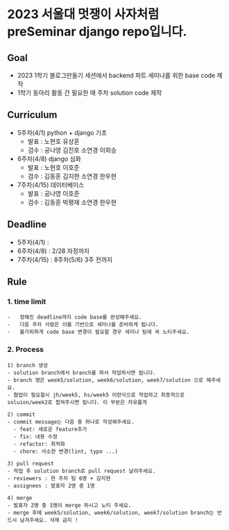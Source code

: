 # 2023 서울대 멋쟁이 사자처럼 preSeminar django repo입니다.

## Goal

-   2023 1학기 블로그만들기 세션에서 backend 파트 세미나를 위한 base code 제작
-   1학기 동아리 활동 간 필요한 매 주차 solution code 제작

## Curriculum

-   5주차(4/1) python + django 기초
    -   발표 : 노현호 유상훈
    -   검수 : 공나영 김진호 소연경 이희승
-   6주차(4/8) django 심화
    -   발표 : 노현호 이호준
    -   검수 : 김동훈 김지현 소연경 한우현
-   7주차(4/15) 데이터베이스
    -   발표 : 공나영 이호준
    -   검수 : 김동훈 박평재 소연경 한우현

## Deadline

-   5주차(4/1) :
-   6주차(4/8) : 2/28 자정까지
-   7주차(4/15) : 8주차(5/6) 3주 전까지

## Rule

### 1. time limit

    -   정해진 deadline까지 code base를 완성해주세요.
    -   다음 주차 사람은 이를 기반으로 세미나를 준비하게 됩니다.
    -   불가피하게 code base 변경이 필요할 경우 세미나 팀에 꼭 노티주세요.

### 2. Process

    1) branch 생성
    - solution branch에서 branch를 파서 작업하시면 됩니다.
    - branch 명은 week5/solution, week6/solution, week7/solution 으로 해주세요.
    - 협업이 필요할시 jh/week5, hs/week5 이런식으로 작업하고 최종적으로 soluion/week2로 합쳐주시면 됩니다. 이 부분은 자유롭게

    2) commit
    - commit message는 다음 중 하나로 작성해주세요.
      - feat: 새로운 feature추가
      - fix: 내용 수정
      - refactor: 최적화
      - chore: 사소한 변경(lint, typo ...)

    3) pull request
    - 작업 후 solution branch로 pull request 날려주세요.
    - reviewers : 한 주차 팀 6명 + 김지현
    - assignees : 발표자 2명 중 1명

    4) merge
    - 발표자 2명 중 1명이 merge 하시고 노티 주세요.
    - merge 후에 week5/solution, week6/solution, week7/solution branch는 반드시 남겨주세요. 삭제 금지 !
